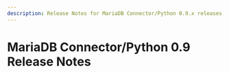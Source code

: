 ```yaml
---
description: Release Notes for MariaDB Connector/Python 0.9.x releases
---
```


# MariaDB Connector/Python 0.9 Release Notes

